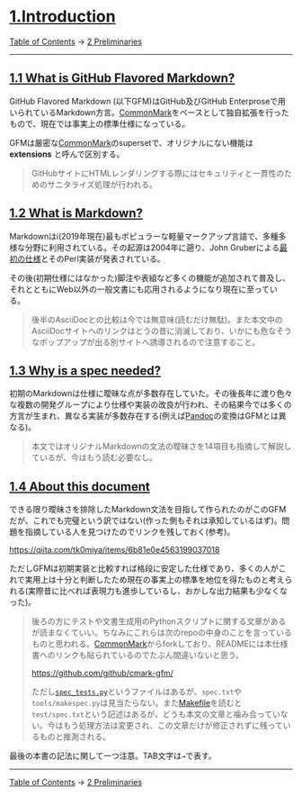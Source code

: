 # [1.Introduction](https://higuma.github.io/github-flabored-markdown/#introduction)

[Table of Contents](index.md) →
[2 Preliminaries](preliminaries.md)

------------------------------------------------------------------------

## [1.1 What is GitHub Flavored Markdown?](https://higuma.github.io/github-flabored-markdown/#what-is-github-flavored-markdown-)

GitHub Flavored Markdown (以下GFM)はGitHub及びGitHub Enterproseで用いられているMarkdown方言。[CommonMark][]をベースとして独自拡張を行ったもので、現在では事実上の標準仕様になっている。

GFMは厳密な[CommonMark][]のsupersetで、オリジナルにない機能は __extensions__ と呼んで区別する。

> GitHubサイトにHTMLレンダリングする際にはセキュリティと一貫性のためのサニタライズ処理が行われる。

## [1.2 What is Markdown?](https://higuma.github.io/github-flabored-markdown/#what-is-markdown-)

Markdownはi(2019年現在)最もポピュラーな軽量マークアップ言語で、多種多様な分野に利用されている。その起源は2004年に遡り、John Gruberによる[最初の仕様](https://daringfireball.net/projects/markdown/syntax)とそのPerl実装が発表されている。

その後(初期仕様にはなかった)脚注や表組など多くの機能が追加されて普及し、それとともにWeb以外の一般文書にも応用されるようになり現在に至っている。

> 後半のAsciiDocとの比較は今では無意味(読むだけ無駄)。また本文中のAsciiDocサイトへのリンクはとうの昔に消滅しており、いかにも危なそうなポップアップが出る別サイトへ誘導されるので注意すること。

## [1.3 Why is a spec needed?](https://higuma.github.io/github-flabored-markdown/#why-is-a-spec-needed-)

初期のMarkdownは仕様に曖昧な点が多数存在していた。その後長年に渡り色々な複数の開発グループにより仕様や実装の改良が行われ、その結果今では多くの方言が生まれ、異なる実装が多数存在する(例えば[Pandoc](https://pandoc.org/)の変換はGFMとは異なる)。

> 本文ではオリジナルMarkdownの文法の曖昧さを14項目も指摘して解説しているが、今はもう読む必要なし。

## [1.4 About this document](https://higuma.github.io/github-flabored-markdown/#about-this-document)

できる限り曖昧さを排除したMarkdown文法を目指して作られたのがこのGFMだが、これでも完璧という訳ではない(作った側もそれは承知しているはず)。問題を指摘している人を見つけたのでリンクを残しておく(参考)。

https://qiita.com/tk0miya/items/6b81e0e4563199037018

ただしGFMは初期実装と比較すれば格段に安定した仕様であり、多くの人がこれで実用上は十分と判断したため現在の事実上の標準を地位を得たものと考えられる(実際昔に比べれば表現力も進歩しているし、おかしな出力結果も少なくなった)。

> 後ろの方にテストや文書生成用のPythonスクリプトに関する文章があるが読まなくていい。ちなみにこれらは次のrepoの中身のことを言っているものと思われる。[CommonMark][]からforkしており、READMEには本仕様書へのリンクも貼られているのでたぶん間違いないと思う。
> 
> https://github.com/github/cmark-gfm/
> 
> ただし[`spec_tests.py`](https://github.com/github/cmark-gfm/blob/master/test/spec_tests.py)というファイルはあるが、`spec.txt`や`tools/makespec.py`は見当たらない。また[Makefile](https://github.com/github/cmark-gfm/blob/master/Makefile)を読むと`test/spec.txt`という記述はあるが、どうも本文の文章と噛み合っていない。今はもう処理方法は変更され、この文章だけが修正されずに残っているものと推測される。

最後の本書の記法に関して一つ注意。TAB文字は`→`で表す。

------------------------------------------------------------------------

[Table of Contents](index.md) →
[2 Preliminaries](preliminaries.md)

[CommonMark]: https://commonmark.org/
